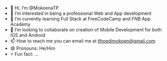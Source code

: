 - 👋 Hi, I’m @MokoenaTP
- 👀 I’m interested in being a professional Web and App development
- 🌱 I’m currently learning Full Stack at FreeCodeCamp and FNB App Academy
- 💞️ I’m looking to collaborate on creation of Mobile Development for both IOS and Android
- 📫 How to reach me you can email me at tlhoedimokoen@gmail.com
- 😄 Pronouns: He/Him
- ⚡ Fun fact: ...

<!---
MokoenaTP/MokoenaTP is a ✨ special ✨ repository because its `README.md` (this file) appears on your GitHub profile.
You can click the Preview link to take a look at your changes.
--->
